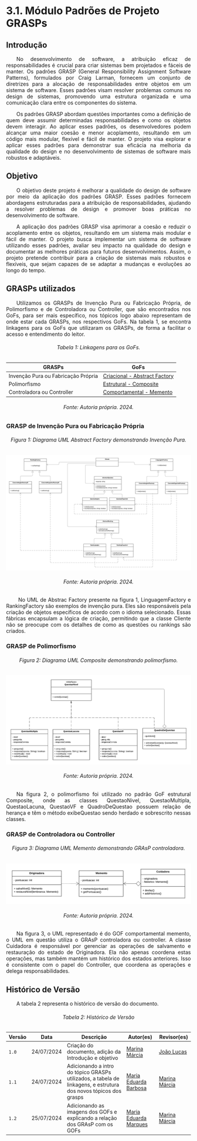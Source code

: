 # **3.1. Módulo Padrões de Projeto GRASPs**

## **Introdução**

<p align="justify">
&emsp;&emsp;No desenvolvimento de software, a atribuição eficaz de responsabilidades é crucial para criar sistemas bem projetados e fáceis de manter. Os padrões GRASP (General Responsibility Assignment Software Patterns), formulados por Craig Larman, fornecem um conjunto de diretrizes para a alocação de responsabilidades entre objetos em um sistema de software. Esses padrões visam resolver problemas comuns no design de sistemas, promovendo uma estrutura organizada e uma comunicação clara entre os componentes do sistema.
</p>
<p align="justify"> 
&emsp;&emsp;Os padrões GRASP abordam questões importantes como a definição de quem deve assumir determinadas responsabilidades e como os objetos devem interagir. Ao aplicar esses padrões, os desenvolvedores podem alcançar uma maior coesão e menor acoplamento, resultando em um código mais modular, flexível e fácil de manter. O projeto visa explorar e aplicar esses padrões para demonstrar sua eficácia na melhoria da qualidade do design e no desenvolvimento de sistemas de software mais robustos e adaptáveis.
</p>

## **Objetivo**

<p align="justify">
&emsp;&emsp;O objetivo deste projeto é melhorar a qualidade do design de software por meio da aplicação dos padrões GRASP. Esses padrões fornecem abordagens estruturadas para a atribuição de responsabilidades, ajudando a resolver problemas de design e promover boas práticas no desenvolvimento de software.
</p>
<p align="justify">
&emsp;&emsp;A aplicação dos padrões GRASP visa aprimorar a coesão e reduzir o acoplamento entre os objetos, resultando em um sistema mais modular e fácil de manter. O projeto busca implementar um sistema de software utilizando esses padrões, avaliar seu impacto na qualidade do design e documentar as melhores práticas para futuros desenvolvimentos. Assim, o projeto pretende contribuir para a criação de sistemas mais robustos e flexíveis, que sejam capazes de se adaptar a mudanças e evoluções ao longo do tempo.
</p>

## **GRASPs utilizados**

<p align="justify">
&emsp;&emsp;Utilizamos os GRASPs de Invenção Pura ou Fabricação Própria, de Polimorfismo e de Controladora ou Controller, que são encontrados nos GoFs, para ser mais específico, nos tópicos logo abaixo representam de onde estar cada GRASPs, nos respectivos GoFs. Na tabela 1, se encontra linkagens para os GoFs que utilizaram os GRASPs, de forma a facilitar o acesso e entendimento do leitor. 
</p>

<h6 align="center">Tabela 1: Linkagens para os GoFs.</h6>
<div align="center">

| GRASPs | GoFs  |
| ------ | ----- |
| Invenção Pura ou Fabricação Própria | [Criacional - Abstract Factory](https://unbarqdsw2024-1.github.io/2024.1_G6_My_LanguageLearning/#/PadroesDeProjeto/criacionalAbstractFactory) |
| Polimorfismo | [Estrutural - Composite](https://unbarqdsw2024-1.github.io/2024.1_G6_My_LanguageLearning/#/PadroesDeProjeto/estruturalComposite) |
| Controladora ou Controller | [Comportamental - Memento](https://unbarqdsw2024-1.github.io/2024.1_G6_My_LanguageLearning/#/PadroesDeProjeto/comportamentalMemento) |

</div>
<h6 align="center">Fonte: Autoria própria. 2024.</h6>

### **GRASP de Invenção Pura ou Fabricação Própria**

<h6 align="center">Figura 1: Diagrama UML Abstract Factory demonstrando Invenção Pura.</h6>
<div align="center">

![abstractFactoryCri](./img/diag-criacional-abscractFactory.png)

</div>
<h6 align="center">Fonte: Autoria própria. 2024.</h6>


<p align="justify">
&emsp;&emsp; No UML de Abstrac Factory presente na figura 1, LinguagemFactory e RankingFactory são exemplos de invenção pura. Eles são responsáveis pela criação de objetos específicos de acordo com o idioma selecionado. Essas fábricas encapsulam a lógica de criação, permitindo que a classe Cliente não se preocupe com os detalhes de como as questões ou rankings são criados. 
</p>


### **GRASP de Polimorfismo**

<h6 align="center">Figura 2: Diagrama UML Composite demonstrando polimorfismo.</h6>
<div align="center">

![compositeGrasp](./img/diag-estrutural-composite.png)

</div>
<h6 align="center">Fonte: Autoria própria. 2024.</h6>

<p align="justify">
&emsp;&emsp;Na figura 2, o polimorfismo foi utilizado no padrão GoF estrutural Composite, onde as classes QuestaoNivel, QuestaoMultipla, QuestaoLacuna, QuestaoVF e QuadroDeQuestao possuem relação de herança e têm o método exibeQuestao sendo herdado e sobrescrito nessas classes.
</p>


### **GRASP de Controladora ou Controller**

<h6 align="center">Figura 3: Diagrama UML Memento demonstrando GRAsP controladora.</h6>
<div align="center">

![memento](./img/diag-comportamental-memento.png)

</div>
<h6 align="center">Fonte: Autoria própria. 2024.</h6>

<p align="justify">
&emsp;&emsp;Na figura 3, o UML representado é do GOF comportamental memento, o UML em questão utiliza o GRAsP controladora ou controller. A classe Cuidadora é responsável por gerenciar as operações de salvamento e restauração do estado de Originadora. Ela não apenas coordena estas operações, mas também mantém um histórico dos estados anteriores. Isso é consistente com o papel do Controller, que coordena as operações e delega responsabilidades.
</p>


## **Histórico de Versão**

<p align="justify">
&emsp;&emsp;A tabela 2 representa o histórico de versão do documento.
</p>

<h6 align="center">Tabela 2: Histórico de Versão</h6>
<div align="center">

| Versão | Data       | Descrição            | Autor(es)                                           | Revisor(es) |
| ------ | ---------- | -------------------- | --------------------------------------------------- | ----------- |
| `1.0`  | 24/07/2024 | Criação do documento, adição da Introdução e objetivo | [Marina Márcia](https://github.com/The-Boss-Nina) | [João Lucas](https://github.com/Jlmsousa)    |
| `1.1`  | 24/07/2024 | Adicionando a intro do tópico GRASPs utilizados, a tabela de linkagens, e estrutura dos novos tópicos dos grasps | [Maria Eduarda Barbosa](https://github.com/Madu01) | [Marina Márcia](https://github.com/The-Boss-Nina)    |
| `1.2`  | 25/07/2024| Adicionando as imagens dos GOFs e explicando a relação dos GRAsP com os GOFs | [Maria Eduarda Marques](https://github.com/EduardaSMarques)   | [Marina Márcia](https://github.com/The-Boss-Nina)   |

